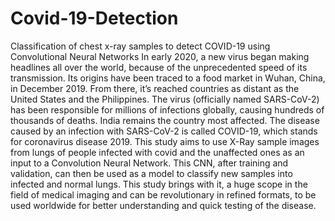 # Covid-19-Detection
Classification of chest x-ray samples to detect COVID-19 using Convolutional Neural Networks In early 2020, a new virus began making headlines all over the world, because of the unprecedented
speed of its transmission. Its origins have been traced to a food market in Wuhan, China, in December 2019. From there, it’s reached countries as distant as the United States and the Philippines. The virus
(officially named SARS-CoV-2) has been responsible for millions of infections globally, causing hundreds of thousands of deaths. India remains the country most affected. The disease caused by an
infection with SARS-CoV-2 is called COVID-19, which stands for coronavirus disease 2019. This study aims to use X-Ray sample images from lungs of people infected with covid and the unaffected ones as an input to a Convolution Neural Network. This CNN, after training and validation,
can then be used as a model to classify new samples into infected and normal lungs. This study brings with it, a huge scope in the field of medical imaging and can be revolutionary in refined formats, to be
used worldwide for better understanding and quick testing of the disease. 
